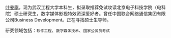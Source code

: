 [叶姜祺](https://github.com/WIT-YJQ)，现为武汉工程大学本科生，拟录取推荐免试攻读北京电子科技学院（电科院）硕士研究生，数字媒体影视特效资深爱好者。曾任中国联合网络通信集团有限公司Business Development。正在寻找硕士生导师。

研究领域包括：`软件工程`、`数字媒体技术`、`国家公务员考试`